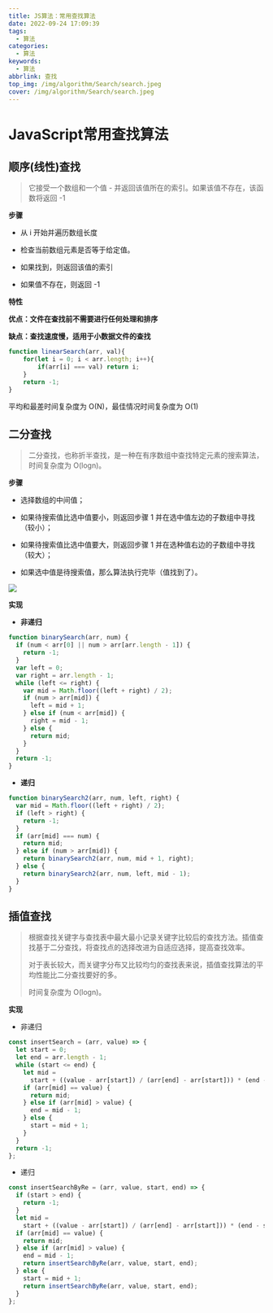 ```yaml
---
title: JS算法：常用查找算法
date: 2022-09-24 17:09:39
tags:
  - 算法
categories:
  - 算法
keywords:
  - 算法
abbrlink: 查找
top_img: /img/algorithm/Search/search.jpeg
cover: /img/algorithm/Search/search.jpeg
---
```


# JavaScript常用查找算法

## 顺序(线性)查找

> 它接受一个数组和一个值 - 并返回该值所在的索引。如果该值不存在，该函数将返回 -1

**步骤**

- 从 i 开始并遍历数组长度

- 检查当前数组元素是否等于给定值。

- 如果找到，则返回该值的索引

- 如果值不存在，则返回 -1 

**特性**

**优点：文件在查找前不需要进行任何处理和排序**

**缺点：查找速度慢，适用于小数据文件的查找**

```javascript
function linearSearch(arr, val){
    for(let i = 0; i < arr.length; i++){
        if(arr[i] === val) return i;
    }
    return -1;
}
```

平均和最差时间复杂度为 O(N)，最佳情况时间复杂度为 O(1)

## 二分查找

> 二分查找，也称折半查找，是一种在有序数组中查找特定元素的搜索算法，时间复杂度为 O(logn)。

**步骤**

- 选择数组的中间值；

- 如果待搜索值比选中值要小，则返回步骤 1 并在选中值左边的子数组中寻找（较小）；

-  如果待搜索值比选中值要大，则返回步骤 1 并在选种值右边的子数组中寻找（较大）；
- 如果选中值是待搜索值，那么算法执行完毕（值找到了）。

![](/img/algorithm/Search/BinarySearch.gif)


**实现**

- **非递归**

```javascript
function binarySearch(arr, num) {
  if (num < arr[0] || num > arr[arr.length - 1]) {
    return -1;
  }
  var left = 0;
  var right = arr.length - 1;
  while (left <= right) {
    var mid = Math.floor((left + right) / 2);
    if (num > arr[mid]) {
      left = mid + 1;
    } else if (num < arr[mid]) {
      right = mid - 1;
    } else {
      return mid;
    }
  }
  return -1;
}
```

- **递归**

```javascript
function binarySearch2(arr, num, left, right) {
  var mid = Math.floor((left + right) / 2);
  if (left > right) {
    return -1;
  }
  if (arr[mid] === num) {
    return mid;
  } else if (num > arr[mid]) {
    return binarySearch2(arr, num, mid + 1, right);
  } else {
    return binarySearch2(arr, num, left, mid - 1);
  }
}
```

## 插值查找

> 根据查找关键字与查找表中最大最小记录关键字比较后的查找方法。插值查找基于二分查找，将查找点的选择改进为自适应选择，提高查找效率。
>
> 对于表长较大，而关键字分布又比较均匀的查找表来说，插值查找算法的平均性能比二分查找要好的多。
>
>时间复杂度为 O(logn)。

**实现**

- 非递归

```javascript
const insertSearch = (arr, value) => {
  let start = 0;
  let end = arr.length - 1;
  while (start <= end) {
    let mid =
      start + ((value - arr[start]) / (arr[end] - arr[start])) * (end - start);
    if (arr[mid] == value) {
      return mid;
    } else if (arr[mid] > value) {
      end = mid - 1;
    } else {
      start = mid + 1;
    }
  }
  return -1;
};
```

- 递归

```javascript
const insertSearchByRe = (arr, value, start, end) => {
  if (start > end) {
    return -1;
  }
  let mid =
    start + ((value - arr[start]) / (arr[end] - arr[start])) * (end - start);
  if (arr[mid] == value) {
    return mid;
  } else if (arr[mid] > value) {
    end = mid - 1;
    return insertSearchByRe(arr, value, start, end);
  } else {
    start = mid + 1;
    return insertSearchByRe(arr, value, start, end);
  }
};
```
